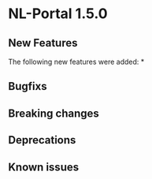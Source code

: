 # NL-Portal 1.5.0

## New Features

The following new features were added:
* 

## Bugfixs

## Breaking changes

## Deprecations

## Known issues
